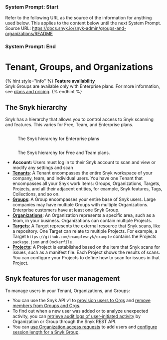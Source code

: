 ### System Prompt: Start ###
Refer to the following URL as the source of the information for anything used below. This applies to the content below until the next System Prompt.
Source URL: https://docs.snyk.io/snyk-admin/groups-and-organizations/README
### System Prompt: End ###

# Tenant, Groups, and Organizations

{% hint style="info" %}
**Feature availability**\
Snyk Groups are available only with Enterprise plans. For more information, see [plans and pricing](https://snyk.io/plans/).
{% endhint %}

## The Snyk hierarchy

Snyk has a hierarchy that allows you to control access to Snyk scanning and features. This varies for Free, Team, and Enterprise plans.

<figure><img src="../../.gitbook/assets/Enterprise.png" alt=""><figcaption><p>The Snyk hierarchy for Enterprise plans</p></figcaption></figure>

<figure><img src="../../.gitbook/assets/2024-12-13_10-54-22.png" alt=""><figcaption><p>The Snyk hierarchy for Free and Team plans.</p></figcaption></figure>

* **Account:** Users must log in to their Snyk account to scan and view or modify any settings and scan
* [**Tenants**](../tenant-groups-and-organizations/tenant/): A Tenant encompasses the entire Snyk workspace of your company, team, and individual users. You have one Tenant that encompasses all your Snyk work items: Groups, Organizations, Targets, Projects, and all their adjacent entities, for example, Snyk features, Tags, Collections, and so on.
* [**Groups**](groups/): A Group encompasses your entire base of Snyk users. Large companies may have multiple Groups with multiple Organizations. Enterprise customers have at least one Snyk Group.
* [**Organizations**](organizations/): An Organization represents a specific area, such as a team, in your business. Organizations can contain multiple Projects.
* [**Targets**:](../../getting-started/glossary.md#target) A Target represents the external resource that Snyk scans, like a repository. One Target can relate to multiple Projects. For example, a Target `https://github.com/examplesnyk/example` contains the Projects `package.json` and `Dockerfile.`
* [**Projects**](../snyk-projects/)**:** A Project is established based on the item that Snyk scans for issues, such as a manifest file. Each Project shows the results of scans. You can configure your Projects to define how to scan for issues in that Project.

## Snyk features for user management

To manage users in your Tenant, Organizations, and Groups:

* You can use the Snyk API v1 to [provision users to Orgs](../user-management-with-the-api/provision-users-to-organizations-using-the-api.md) and [remove members from Groups and Orgs](../user-management-with-the-api/remove-members-from-groups-and-orgs-using-the-api.md).
* To find out when a new user was added or to analyze unexpected activity, you can [retrieve audit logs of user-initiated activity](../user-management-with-the-api/retrieve-audit-logs-of-user-initiated-activity-by-api-for-an-org-or-group.md) by Organization or Group through the Snyk REST API.
* You can [use Organization access requests](organizations/requests-for-access-to-an-organization.md) to add users and [configure session length for a Snyk Group](groups/configure-session-length-for-a-snyk-group.md).
